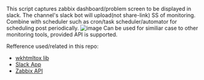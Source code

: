 This script captures zabbix dashboard/problem screen to be displayed in slack. The channel's slack bot will upload(not share-link) SS of monitoring.
Combine with scheduler such as cron/task scheduler/automator for scheduling post periodically.
![image](https://user-images.githubusercontent.com/101460772/158056431-340c9dbd-2745-4c7e-b637-ff9b099e7bf8.png)
Can be used for similiar case to other monitoring tools, provided API is supported.

Refference used/related in this repo:
- [wkhtmltox lib](https://wkhtmltopdf.org/)
- [Slack App](https://api.slack.com/authentication/basics)
- [Zabbix API](https://www.zabbix.com/documentation/current/en/manual/api)
